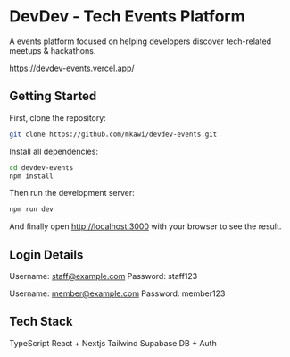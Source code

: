 # DevDev - Tech Events Platform

A events platform focused on helping developers discover tech-related meetups & hackathons.

https://devdev-events.vercel.app/

## Getting Started

First, clone the repository:

```bash
git clone https://github.com/mkawi/devdev-events.git
```

Install all dependencies:

```bash
cd devdev-events
npm install
```

Then run the development server:

```bash
npm run dev
```

And finally open [http://localhost:3000](http://localhost:3000) with your browser to see the result.

## Login Details

Username: staff@example.com
Password: staff123

Username: member@example.com
Password: member123


## Tech Stack

TypeScript
React + Nextjs 
Tailwind 
Supabase DB + Auth